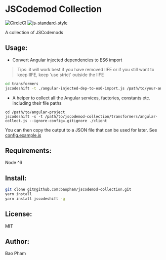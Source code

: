 JSCodemod Collection
==========

[![CircleCI](https://circleci.com/gh/baopham/jscodemod-collection.svg?style=svg)](https://circleci.com/gh/baopham/jscodemod-collection)
[![js-standard-style](https://img.shields.io/badge/code%20style-standard-brightgreen.svg)](http://standardjs.com/) 

A collection of JSCodemods


Usage:
------

* Convert Angular injected dependencies to ES6 import

> Tips: it will work best if you have removed IIFE or if you still want to keep IIFE, keep 'use strict' outside the IIFE

```bash
cd transformers
jscodeshift -t ./angular-injected-dep-to-es6-import.js /path/to/your-angular-file.js --config='./config.example'
```

* A helper to collect all the Angular services, factories, constants etc. including their file paths

```
cd /path/to/angular-project
jscodeshift -s -t /path/to/jscodemod-collection/transformers/angular-collect.js --ignore-config=.gitignore ./client
```

You can then copy the output to a JSON file that can be used for later. See [config.example.js](./transformers/config.example.js)


Requirements:
-------------
Node ^6

Install:
--------

```bash
git clone git@github.com:baopham/jscodemod-collection.git
yarn install
yarn install jscodeshift -g
```

License:
--------
MIT

Author:
-------
Bao Pham
